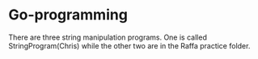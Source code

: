 # Go-programming
There are three string manipulation programs. One is called StringProgram(Chris) while the other two are in the Raffa practice folder.
